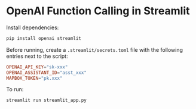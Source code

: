 # OpenAI Function Calling in Streamlit

Install dependencies:

```sh
pip install openai streamlit
```

Before running, create a `.streamlit/secrets.toml` file with the following entries next to the script:

```toml
OPENAI_API_KEY="sk-xxx"
OPENAI_ASSISTANT_ID="asst_xxx"
MAPBOX_TOKEN="pk.xxx"
```

To run:

```sh
streamlit run streamlit_app.py
```
